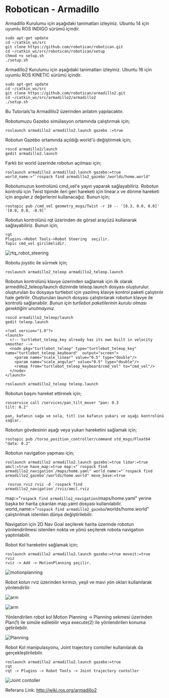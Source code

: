 # Robotican - Armadillo

Armadillo Kurulumu için aşağıdaki tanimatları izleyiniz. Ubuntu 14 için uyumlu ROS INDIGO sürümü içindir.

    sudo apt-get update
    cd ~/catkin_ws/src
    git clone https://github.com/robotican/robotican.git
    cd ~/catkin_ws/src/robotican/robotican/setup
    chmod +x setup.sh
    ./setup.sh

Armadillo2 Kurulumu için aşağıdaki tanimatları izleyiniz. Ubuntu 16 için uyumlu ROS KINETIC sürümü içindir.

    sudo apt-get update
    cd ~/catkin_ws/src
    git clone https://github.com/robotican/armadillo2.git
    cd ~/catkin_ws/src/armadillo2/armadillo2
    ./setup.sh

Bu Tutorials'ta Armadillo2 üzerinden anlatım yapılacaktır.

Robotumuzu Gazebo simülasyon ortamında çalıştırmak için;
 
    roslaunch armadillo2 armadillo2.launch gazebo :=true
    
Robotun Gazebo ortamında açıldığı world'ü değiştirmek için;
  
    roscd armadillo2/launch
    gedit armadillo2.launch 

Farklı bir world üzerinde robotun açılması için;

    roslaunch armadillo2 armadillo2.launch gazebo:=true world_name:="`rospack find armadillo2_gazebo`/worlds/home.world"

Robotumuzun kontrolünü cmd_vel'e yayın yaparak sağlayabiliriz. Robotun kontrolü için Twist tipinde ileri geri hareketi için linear.x ve dönme hareketi için anguler.z değerlerini kullanacağız. Bunun için;

    rostopic pub /cmd_vel geometry_msgs/Twist -r 10 -- '[0.3, 0.0, 0.0]' '[0.0, 0.0, -0.9]'
    
Robotun kontrolünü rqt üzerinden de görsel arayüzü kullanarak sağlayabiliriz. Bunun için;

    rqt
    Plugins->Robot Tools->Robot Steering  seçilir.
    Topic cmd_vel girilmelidir.
    
![rtq_robot_steering](https://github.com/raclab/RACLAB/blob/master/images/ROS/robot_steering.png)    

Robotu joystic ile sürmek için;

    roslaunch armadillo2_teleop armadillo2_teleop.launch 

Robotun kontrolünü klavye üzerinden sağlamak için ilk olarak armedillo2_teleop/launch dizininde teleop.launch dosyası oluşturulur. oluşturulan bu dosyaya turtlebot için yazılmış klavye kontrol paketi çalıştırılır hale getirilir. Oluşturulan launch dosyası çalıştırılarak robotun klavye ile kontrolü sağlanabilir. *Bunun için turtlebot paketilerinin kurulu olması gerektiğini unutmayınız.*

    roscd armadillo2_teleop/launch
    gedit teleop.launch
    
    <?xml version="1.0"?>
    <launch>
      <!-- turtlebot_teleop_key already has its own built in velocity smoother -->
      <node pkg="turtlebot_teleop" type="turtlebot_teleop_key" name="turtlebot_teleop_keyboard"  output="screen">
        <param name="scale_linear" value="0.5" type="double"/>
        <param name="scale_angular" value="0.5" type="double"/>
        <remap from="turtlebot_teleop_keyboard/cmd_vel" to="cmd_vel"/>
      </node>
    </launch>
    
    roslaunch armadillo2_teleop teleop.launch 
    
Robotun başını hareket ettirmek için;

    rosservice call /services/pan_tilt_mover "pan: 0.3
    tilt: 0.2" 
    
    pan, kafanın sağa ve sola, titl ise kafanın yukarı ve aşağı kontrolünü sağlar.

Robotun gövdesinin aşağı veya yukarı hareketini sağlamak için;

    rostopic pub /torso_position_controller/command std_msgs/Float64 "data: 0.2" 
    
Robotun navigation yapması için;

    roslaunch armadillo2 armadillo2.launch gazebo:=true lidar:=true amcl:=true have_map:=true map:="`rospack find armadillo2_navigation`/maps/home.yaml" world_name:="`rospack find armadillo2_gazebo`/worlds/home.world" move_base:=true
    
     rosrun rviz rviz -d `rospack find armadillo2_navigation`/rviz/amcl.rviz

map:="`rospack find armadillo2_navigation`/maps/home.yaml" yerine başka bir harita çıkarılan map.yaml dosyası kullanılabilir.
world_name:="`rospack find armadillo2_gazebo`/worlds/home.world" çalıştırılmak istenilen dünya değiştirilebilir.

Navigation için 2D Nav Goal seçilerek harita üzerinde robotun yönlendirilmesi istenilen nokta ve yönü seçilerek robota navigation yaptırılabilir.

Robot Kol hareketini sağlamak için;
    
    roslaunch armadillo2 armadillo2.launch gazebo:=true moveit:=true
    rviz
    rviz -> Add -> MotionPlanning şeçilir.
    
![motionplanning](https://github.com/raclab/RACLAB/blob/master/images/ROS/motionplanning.png)    

Robot kolun rviz üzerinden kırmızı, yeşil ve mavi yön okları kullanılarak yönlendirilir. 

![arm](https://github.com/raclab/RACLAB/blob/master/images/ROS/robotic_arm_manipulation1.png)

![arm](https://github.com/raclab/RACLAB/blob/master/images/ROS/robotic_arm_manipulation2.png)

Yönlendirilen robot kol Motion Planning -> Planning sekmesi üzerinden Plan(1) ile simüle edilebilir veya execute(2) ile yönlendirilen konuma getirilebilir.

![Planning](https://github.com/raclab/RACLAB/blob/master/images/ROS/motionplanning_planning.png)

Robot Kol manipulasyonu, Joint trajectory contoller kullanılarak da gerçekleştirilebilir.
    
    roslaunch armadillo2 armadillo2.launch gazebo:=true
    rqt
    rqt -> Plugins -> Robot Tools -> Joint trajectory contoller 

![Joint contoller](https://github.com/raclab/RACLAB/blob/master/images/ROS/Joint_trajectory%20contoller.png)


Referans Link: http://wiki.ros.org/armadillo2
